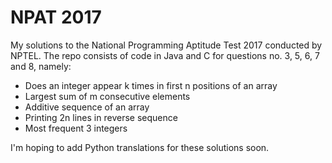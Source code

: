 # NPAT 2017
My solutions to the National Programming Aptitude Test 2017 conducted by NPTEL. The repo consists of code in Java and C for questions no. 3, 5, 6, 7 and 8, namely:

* Does an integer appear k times in first n positions of an array
* Largest sum of m consecutive elements
* Additive sequence of an array
* Printing 2n lines in reverse sequence
* Most frequent 3 integers

I'm hoping to add Python translations for these solutions soon.

